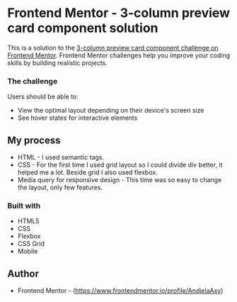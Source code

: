 # Frontend Mentor - 3-column preview card component solution

This is a solution to the [3-column preview card component challenge on Frontend Mentor](https://www.frontendmentor.io/challenges/3column-preview-card-component-pH92eAR2-). Frontend Mentor challenges help you improve your coding skills by building realistic projects. 

### The challenge

Users should be able to:

- View the optimal layout depending on their device's screen size
- See hover states for interactive elements

## My process

- HTML - I used semantic tags.
- CSS - For the first time I used grid layout so I could divide div better, it helped me a lot. Beside grid I also used flexbox.
- Media query for responsive design - This time was so easy to change the layout, only few features.

### Built with

- HTML5 
- CSS 
- Flexbox
- CSS Grid
- Mobile

## Author

- Frontend Mentor - (https://www.frontendmentor.io/profile/AndjelaAxy)
